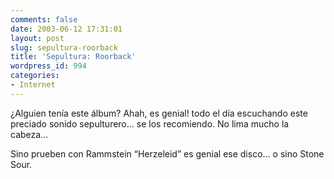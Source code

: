 ```yaml
---
comments: false
date: 2003-06-12 17:31:01
layout: post
slug: sepultura-roorback
title: 'Sepultura: Roorback'
wordpress_id: 994
categories:
- Internet
---
```


¿Alguien tenía este álbum? Ahah, es genial! todo el día escuchando este preciado sonido sepulturero… se los recomiendo. No lima mucho la cabeza…





Sino prueben con Rammstein “Herzeleid” es genial ese disco… o sino Stone Sour.




 
